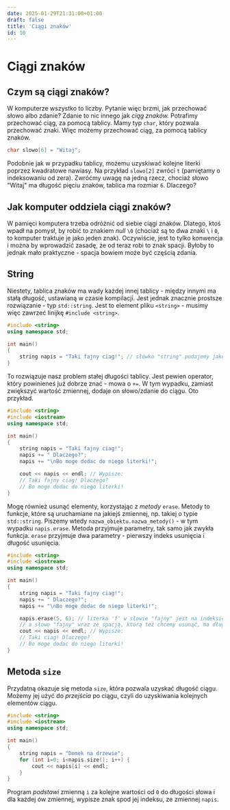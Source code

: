 ```yaml
---
date: 2025-01-29T21:31:00+01:00
draft: false
title: 'Ciągi znaków'
id: 10
---
```




# Ciągi znaków

## Czym są ciągi znaków?

W komputerze wszystko to liczby. Pytanie więc brzmi, jak przechować słowo albo zdanie? Zdanie to nic innego jak *ciąg znaków.* Potrafimy przechować ciąg, za pomocą tablicy. Mamy typ `char`, który pozwala przechować znaki. Więc możemy przechować ciąg, za pomocą tablicy znaków.

```cpp
char slowo[6] = "Witaj";
```

Podobnie jak w przypadku tablicy, możemu uzyskiwać kolejne literki poprzez kwadratowe nawiasy. Na przykład `slowo[2]` zwróci `t` (pamiętamy o indeksowaniu od zera). Zwróćmy uwagę na jedną rzecz, chociaż słowo "Witaj" ma długość pięciu znaków, tablica ma rozmiar `6`. Dlaczego? 

## Jak komputer oddziela ciągi znaków?

W pamięci komputera trzeba odróżnić od siebie ciągi znaków. Dlatego, ktoś wpadł na pomysł, by robić to znakiem *null* `\0` (chociaż są to dwa znaki `\` i `0`, to komputer traktuje je jako jeden znak). Oczywiście, jest to tylko konwencja i można by wprowadzić zasadę, że od teraz robi to znak spacji. Byłoby to jednak mało praktyczne - spacja bowiem może być częścią zdania.

## String

Niestety, tablica znaków ma wady każdej innej tablicy - między innymi ma stałą długość, ustawianą w czasie kompilacji. Jest jednak znacznie prostsze rozwiązanie - typ `std::string`. Jest to element pliku `<string>` - musimy więc zawrzeć linijkę `#include <string>`.

```cpp
#include <string>
using namespace std;

int main()
{
    string napis = "Taki fajny ciag!"; // słówko "string" podajemy jako typ zmiennej
}
```

To rozwiązuje nasz problem stałej długości tablicy. Jest pewien operator, który powinieneś już dobrze znać - mowa o `+=`. W tym wypadku, zamiast zwiększyć wartość zmiennej, dodaje on słowo/zdanie do ciągu. Oto przykład.

```cpp
#include <string>
#include <iostream>
using namespace std;

int main()
{
    string napis = "Taki fajny ciag!";
    napis += " Dlaczego?";
    napis += "\nBo moge dodac do niego literki!";

    cout << napis << endl; // Wypisze:
    // Taki fajny ciag! Dlaczego?
    // Bo moge dodac do niego literki!
}
```

Mogę również usunąć elementy, korzystając z *metody* `erase`. Metody to funkcje, które są uruchamiane na jakiejś zmiennej, np. takiej o typie `std::string`. Piszemy wtedy `nazwa_obiektu.nazwa_metody()` - w tym wypadku `napis.erase`. Metoda przyjmuje parametry, tak samo jak zwykła funkcja. `erase` przyjmuje dwa parametry - pierwszy indeks usunięcia i długość usunięcia.

```cpp
#include <string>
#include <iostream>
using namespace std;

int main()
{
    string napis = "Taki fajny ciag!";
    napis += " Dlaczego?";
    napis += "\nBo moge dodac do niego literki!";

    napis.erase(5, 6); // literka 'f' w słowie "fajny" jest na indeksie piątym,
    // a słowo "fajny" wraz ze spacją, którą też chcemy usunąć, ma długość 6 
    cout << napis << endl; // Wypisze:
    // Taki ciag! Dlaczego?
    // Bo moge dodac do niego literki!
}
```

## Metoda `size`

Przydatną okazuje się metoda `size`, która pozwala uzyskać długość ciągu. Możemy jej użyć do *przejścia* po ciągu, czyli do uzyskiwania kolejnych elementów ciągu.

```cpp
#include <string>
#include <iostream>
using namespace std;

int main()
{
    string napis = "Domek na drzewie";
    for (int i=0; i<napis.size(); i++) {
        cout << napis[i] << endl;
    }
}
```

Program *podstawi* zmienną `i` za kolejne wartości od `0` do długości słowa i dla każdej ów zmiennej, wypisze znak spod jej indeksu, ze zmiennej `napis`.
